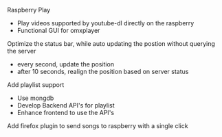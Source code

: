 Raspberry Play
- Play videos supported by youtube-dl directly on the raspberry
- Functional GUI for omxplayer  


Optimize the status bar, while auto updating the postion without querying the server
- every second, update the position
- after 10 seconds, realign the position based on server status

Add playlist support
- Use mongdb
- Develop Backend API's for playlist
- Enhance frontend to use the API's

Add firefox plugin to send songs to raspberry with a single click
